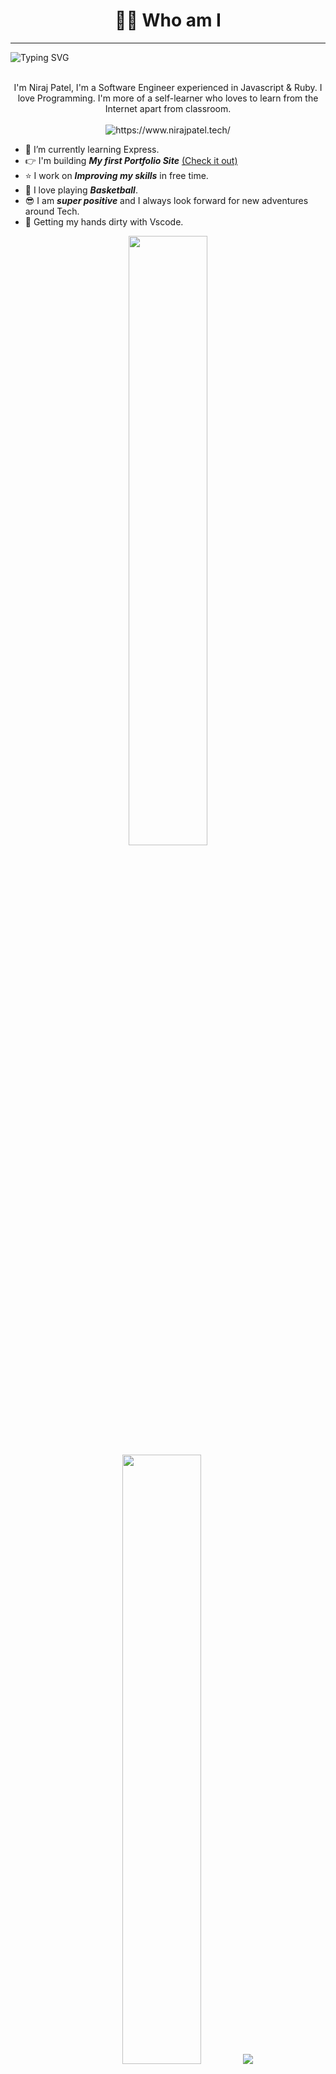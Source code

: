 <h1 align="center"> 👨‍💻 Who am I </h1>

---

<img src ="https://readme-typing-svg.herokuapp.com?font=Montserrat&color=24F7F4&size=24&lines=Hey+there,+I'm+Niraj;I'm+A+Software Engineer.;Full-Stack+Developer.;An+Open-Source+Enthusiast+!.;" alt="Typing SVG" >

<p align="center">
  <br>
  I'm Niraj Patel, I'm a Software Engineer experienced in Javascript & Ruby. I love Programming.
  I'm more of a self-learner who loves to learn from the Internet apart from classroom.
  <br> <br>
  <img src="https://komarev.com/ghpvc/?username=niraj23&color=green&style=flat" color=green alt="https://www.nirajpatel.tech/" /> 
 </p>

- &#128214; I’m currently learning Express.
- &#128073; I'm building ***My first Portfolio Site*** [(Check it out)](https://www.nirajpatel.tech/)
- &#11088; I work on ***Improving my skills*** in free time.
- &#127936; I love playing ***Basketball***.
- &#128526; I am ***super positive*** and I always look forward for new adventures around Tech.
- &#129311; Getting my hands dirty with Vscode.

<p align="center">
  <img height="50%" width="auto" src ="https://github-readme-stats.vercel.app/api?username=niraj23&show_icons=true&count_private=true&theme=darcula&hide_border=true&hide=issues,contribs&bg_color=00000000">
  <img height="50%" width="auto" src ="https://github-readme-stats.vercel.app/api/top-langs/?username=niraj23&layout=compact&hide_border=true&theme=darcula&bg_color=00000000&langs_count=6&hide=jupyter%20notebook,tex,css,php">
  <img src ="https://github-readme-streak-stats.herokuapp.com?user=niraj23&theme=darcula&hide_border=true&background=FFFFFF00">
</p>

